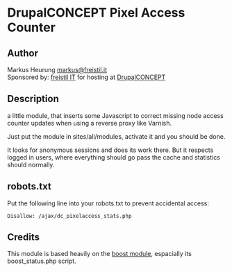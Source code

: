 # DrupalCONCEPT Pixel Access Counter

## Author

Markus Heurung <markus@freistil.it>  
Sponsored by: [freistil IT](http://freistil.it) for hosting at [DrupalCONCEPT](http://www.drupalconcept.com)

## Description

a little module, that inserts some Javascript to correct missing node access counter updates
when using a reverse proxy like Varnish.

Just put the module in sites/all/modules, activate it and you should be done.

It looks for anonymous sessions and does its work there. But it respects logged in users, where everything should go pass the cache and statistics should
normally.

## robots.txt

Put the following line into your robots.txt to prevent accidental access:

`Disallow: /ajax/dc_pixelaccess_stats.php`

## Credits

This module is based heavily on the [boost module](http://drupal.org/project/boost), 
espacially its boost_status.php script.